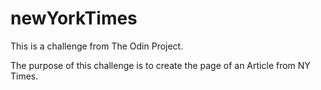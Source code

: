 # newYorkTimes
This is a challenge from The Odin Project. 

The purpose of this challenge is to create the page of an Article from NY Times.
